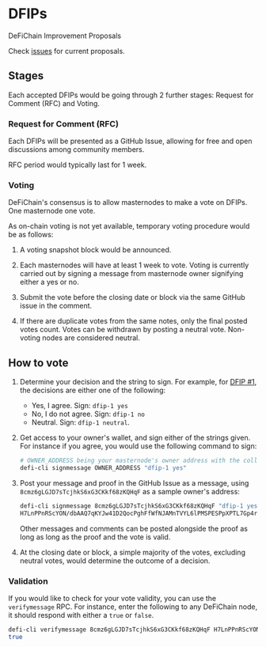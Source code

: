 # DFIPs
DeFiChain Improvement Proposals

Check [issues](https://github.com/DeFiCh/dfips/issues) for current proposals.

## Stages

Each accepted DFIPs would be going through 2 further stages: Request for Comment (RFC) and Voting.

### Request for Comment (RFC)

Each DFIPs will be presented as a GitHub Issue, allowing for free and open discussions among community members.

RFC period would typically last for 1 week.

### Voting

DeFiChain's consensus is to allow masternodes to make a vote on DFIPs. One masternode one vote.

As on-chain voting is not yet available, temporary voting procedure would be as follows:

1. A voting snapshot block would be announced.

2. Each masternodes will have at least 1 week to vote. Voting is currently carried out by signing a message from masternode owner signifying either a yes or no.

3. Submit the vote before the closing date or block via the same GitHub issue in the comment. 

4. If there are duplicate votes from the same notes, only the final posted votes count. Votes can be withdrawn by posting a neutral vote. Non-voting nodes are considered neutral.

## How to vote

1. Determine your decision and the string to sign. For example, for [DFIP #1](https://github.com/DeFiCh/dfips/issues/1), the decisions are either one of the following:

    - Yes, I agree. Sign: `dfip-1 yes`
    - No, I do not agree. Sign: `dfip-1 no`
    - Neutral. Sign: `dfip-1 neutral`.

2. Get access to your owner's wallet, and sign either of the strings given. For instance if you agree, you would use the following command to sign:

    ```sh
    # OWNER_ADDRESS being your masternode's owner address with the collateral
    defi-cli signmessage OWNER_ADDRESS "dfip-1 yes"
    ```

3. Post your message and proof in the GitHub Issue as a message, using `8cmz6gLGJD7sTcjhkS6xG3CKkf68zKQHqF` as a sample owner's address:

    ```sh
    defi-cli signmessage 8cmz6gLGJD7sTcjhkS6xG3CKkf68zKQHqF "dfip-1 yes"
    H7LnPPnRScYON/dbAAQ7qKYJw41D2QocPghFfWfNJAMnTVYL6lPMSPESPpXPTL7Gp4rJJAnKCmfEICIS+P4G3U8=
    ```

    Other messages and comments can be posted alongside the proof as long as long as the proof and the vote is valid.

4. At the closing date or block, a simple majority of the votes, excluding neutral votes, would determine the outcome of a decision. 

### Validation

If you would like to check for your vote validity, you can use the `verifymessage` RPC. For instance, enter the following to any DeFiChain node, it should respond with either a `true` or `false`.

```sh
defi-cli verifymessage 8cmz6gLGJD7sTcjhkS6xG3CKkf68zKQHqF H7LnPPnRScYON/dbAAQ7qKYJw41D2QocPghFfWfNJAMnTVYL6lPMSPESPpXPTL7Gp4rJJAnKCmfEICIS+P4G3U8= "dfip-1 yes"
true
```
